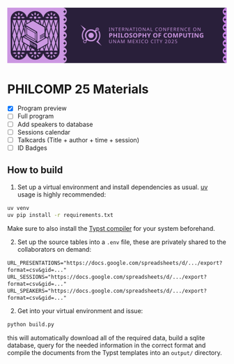 ![icphilcomp25_banner](assets/icphilcomp25_banner_long.png)

# PHILCOMP 25 Materials
 - [x] Program preview
 - [ ] Full program
 - [ ] Add speakers to database
 - [ ] Sessions calendar
 - [ ] Talkcards (Title + author + time + session)
 - [ ] ID Badges
 
## How to build
1. Set up a virtual environment and install dependencies as usual. [uv](https://github.com/astral-sh/uv) usage is highly recommended:
```sh
uv venv
uv pip install -r requirements.txt
```
Make sure to also install the [Typst compiler](https://github.com/typst/typst) for your system beforehand.

2. Set up the source tables into a `.env` file, these are privately shared to the collaborators on demand:
```
URL_PRESENTATIONS="https://docs.google.com/spreadsheets/d/.../export?format=csv&gid=..."
URL_SESSIONS="https://docs.google.com/spreadsheets/d/.../export?format=csv&gid=..."
URL_SPEAKERS="https://docs.google.com/spreadsheets/d/.../export?format=csv&gid=..."
```

2. Get into your virtual environment and issue:
```sh 
python build.py
```
this will automatically download all of the required data, build a sqlite database, query for the needed information in the correct format and compile the documents from the Typst templates into an `output/` directory.
